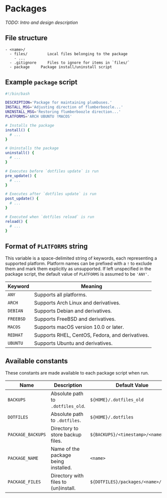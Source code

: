 # Packages

_TODO: Intro and design description_

## File structure

```
- <name>/
  - files/         Local files belonging to the package
    - ...
  - .gitignore     Files to ignore for items in `files/`
  - package     Package install/uninstall script
```

## Example `package` script

```bash
#!/bin/bash

DESCRIPTION='Package for maintaining plumbuses.'
INSTALL_MSG='Adjusting direction of flumberboozle...'
UNINSTALL_MSG='Restoring flumberboozle direction...'
PLATFORMS='ARCH UBUNTU !MACOS'

# Installs the package
install() {
  # ...
}

# Uninstalls the package
uninstall() {
  # ...
}

# Executes before `dotfiles update` is run
pre_update() {
  # ...
}

# Executes after `dotfiles update` is run
post_update() {
  # ...
}

# Executed when `dotfiles reload` is run
reload() {
  # ...
}
```

## Format of `PLATFORMS` string

This variable is a space-delimited string of keywords, each representing a
supported platform. Platform names can be prefixed with a `!` to exclude them
and mark them explicitly as unsupported. If left unspecified in the package
script, the default value of `PLATFORMS` is assumed to be `'ANY'`.

Keyword   | Meaning
----------|------------------------------------------------
`ANY`     | Supports all platforms.
`ARCH`    | Supports Arch Linux and derivatives.
`DEBIAN`  | Supports Debian and derivatives.
`FREEBSD` | Supports FreeBSD and derivatives.
`MACOS`   | Supports macOS version 10.0 or later.
`REDHAT`  | Supports RHEL, CentOS, Fedora, and derivatives.
`UBUNTU`  | Supports Ubuntu and derivatives.

## Available constants

These constants are made available to each package script when run.

Name              | Description                          | Default Value
------------------|--------------------------------------|------------------------------------
`BACKUPS`         | Absolute path to `.dotfiles_old`.    | `${HOME}/.dotfiles_old`
`DOTFILES`        | Absolute path to `.dotfiles`.        | `${HOME}/.dotfiles`
`PACKAGE_BACKUPS` | Directory to store backup files.     | `${BACKUPS}/<timestamp>/<name>`
`PACKAGE_NAME`    | Name of the package being installed. | `<name>`
`PACKAGE_FILES`   | Directory with files to (un)install. | `${DOTFILES}/packages/<name>/files`
